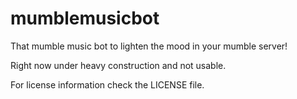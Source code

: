 # mumblemusicbot
That mumble music bot to lighten the mood in your mumble server!

Right now under heavy construction and not usable.

For license information check the LICENSE file.
